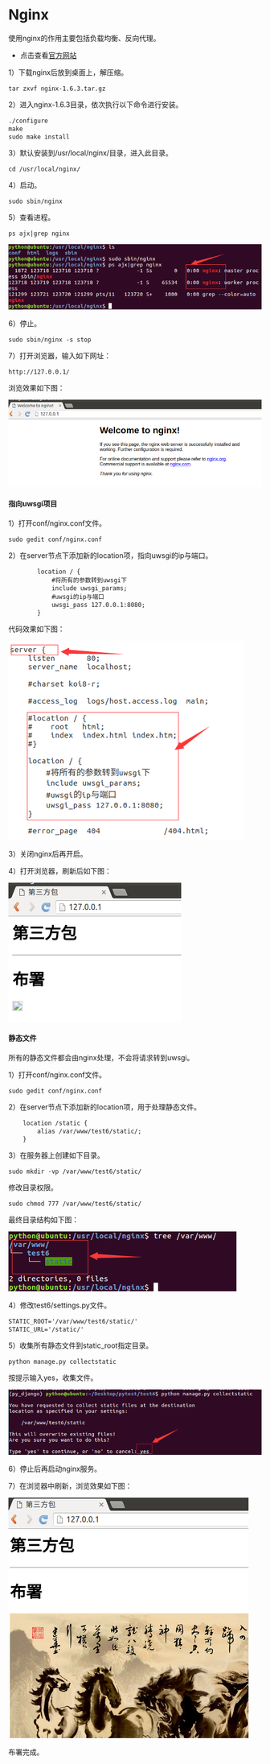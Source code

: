 # Nginx

使用nginx的作用主要包括负载均衡、反向代理。
* 点击查看[官方网站](http://nginx.org/)

1）下载nginx后放到桌面上，解压缩。

```
tar zxvf nginx-1.6.3.tar.gz
```

2）进入nginx-1.6.3目录，依次执行以下命令进行安装。

```
./configure
make
sudo make install
```

3）默认安装到/usr/local/nginx/目录，进入此目录。

```
cd /usr/local/nginx/
```

4）启动。

```
sudo sbin/nginx
```

5）查看进程。

```
ps ajx|grep nginx
```

![nginx](images/p6_3_1.png)

6）停止。

```
sudo sbin/nginx -s stop
```

7）打开浏览器，输入如下网址：

```
http://127.0.0.1/
```

浏览效果如下图：

![nginx](images/p6_3_2.png)

#### 指向uwsgi项目

1）打开conf/nginx.conf文件。

```
sudo gedit conf/nginx.conf
```

2）在server节点下添加新的location项，指向uwsgi的ip与端口。

```
        location / {
            #将所有的参数转到uwsgi下
            include uwsgi_params;
            #uwsgi的ip与端口
            uwsgi_pass 127.0.0.1:8080;
        }
```

代码效果如下图：

![nginx](images/p6_3_3.png)

3）关闭nginx后再开启。

4）打开浏览器，刷新后如下图：

![nginx](images/p6_3_4.png)

#### 静态文件

所有的静态文件都会由nginx处理，不会将请求转到uwsgi。

1）打开conf/nginx.conf文件。

```
sudo gedit conf/nginx.conf
```

2）在server节点下添加新的location项，用于处理静态文件。

```
    location /static {
        alias /var/www/test6/static/;
    }
```

3）在服务器上创建如下目录。

```
sudo mkdir -vp /var/www/test6/static/
```

修改目录权限。

```
sudo chmod 777 /var/www/test6/static/
```

最终目录结构如下图：

![nginx](images/p6_3_5.png)

4）修改test6/settings.py文件。

```
STATIC_ROOT='/var/www/test6/static/'
STATIC_URL='/static/'
```

5）收集所有静态文件到static_root指定目录。

```
python manage.py collectstatic
```

按提示输入yes，收集文件。

![nginx](images/p6_3_6.png)

6）停止后再启动nginx服务。

7）在浏览器中刷新，浏览效果如下图：

![nginx](images/p6_3_7.png)

布署完成。

